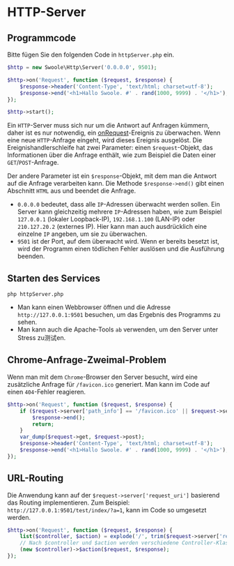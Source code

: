 # HTTP-Server

## Programmcode

Bitte fügen Sie den folgenden Code in `httpServer.php` ein.

```php
$http = new Swoole\Http\Server('0.0.0.0', 9501);

$http->on('Request', function ($request, $response) {
    $response->header('Content-Type', 'text/html; charset=utf-8');
    $response->end('<h1>Hallo Swoole. #' . rand(1000, 9999) . '</h1>');
});

$http->start();
```

Ein `HTTP`-Server muss sich nur um die Antwort auf Anfragen kümmern, daher ist es nur notwendig, ein [onRequest](/http_server?id=on)-Ereignis zu überwachen. Wenn eine neue `HTTP`-Anfrage eingeht, wird dieses Ereignis ausgelöst. Die Ereignishandlerschleife hat zwei Parameter: einen `$request`-Objekt, das Informationen über die Anfrage enthält, wie zum Beispiel die Daten einer `GET`/`POST`-Anfrage.

Der andere Parameter ist ein `$response`-Objekt, mit dem man die Antwort auf die Anfrage verarbeiten kann. Die Methode `$response->end()` gibt einen Abschnitt `HTML` aus und beendet die Anfrage.

* `0.0.0.0` bedeutet, dass alle `IP`-Adressen überwacht werden sollen. Ein Server kann gleichzeitig mehrere `IP`-Adressen haben, wie zum Beispiel `127.0.0.1` (lokaler Loopback-IP), `192.168.1.100` (LAN-IP) oder `210.127.20.2` (externes IP). Hier kann man auch ausdrücklich eine einzelne `IP` angeben, um sie zu überwachen.
* `9501` ist der Port, auf dem überwacht wird. Wenn er bereits besetzt ist, wird der Programm einen tödlichen Fehler auslösen und die Ausführung beenden.

## Starten des Services

```shell
php httpServer.php
```
* Man kann einen Webbrowser öffnen und die Adresse `http://127.0.0.1:9501` besuchen, um das Ergebnis des Programms zu sehen.
* Man kann auch die Apache-Tools `ab` verwenden, um den Server unter Stress zu测试en.

## Chrome-Anfrage-Zweimal-Problem

Wenn man mit dem `Chrome`-Browser den Server besucht, wird eine zusätzliche Anfrage für `/favicon.ico` generiert. Man kann im Code auf einen `404`-Fehler reagieren.

```php
$http->on('Request', function ($request, $response) {
	if ($request->server['path_info'] == '/favicon.ico' || $request->server['request_uri'] == '/favicon.ico') {
        $response->end();
        return;
	}
    var_dump($request->get, $request->post);
    $response->header('Content-Type', 'text/html; charset=utf-8');
    $response->end('<h1>Hallo Swoole. #' . rand(1000, 9999) . '</h1>');
});
```

## URL-Routing

Die Anwendung kann auf der `$request->server['request_uri']` basierend das Routing implementieren. Zum Beispiel: `http://127.0.0.1:9501/test/index/?a=1`, kann im Code so umgesetzt werden.

```php
$http->on('Request', function ($request, $response) {
    list($controller, $action) = explode('/', trim($request->server['request_uri'], '/'));
	// Nach $controller und $action werden verschiedene Controller-Klassen und Methoden zugeordnet.
	(new $controller)->$action($request, $response);
});
```
